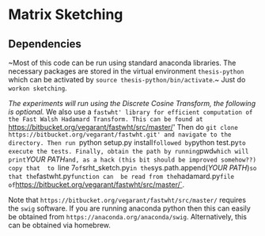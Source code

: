 # Matrix Sketching


## Dependencies
~Most of this code can be run using standard anaconda libraries.
The necessary packages are stored in the virtual environment `thesis-python` which 
can be activated by `source thesis-python/bin/activate`.~
Just do `workon sketching`.

*The experiments will run using the Discrete Cosine Transform, the following is optional.*
We also use a `fastwht' library for efficient computation of the Fast Walsh Hadamard Transform.
This can be found at `https://bitbucket.org/vegarant/fastwht/src/master/'
Then do `git clone https://bitbucket.org/vegarant/fastwht.git' and navigate to the directory.
Then run `python setup.py install` followed by `python test.py` to execute the tests.
Finally, obtain the path by running `pwd` which will print `*YOUR PATH*`and, as a hack (this bit should be improved somehow??) copy that 
to `line 7` of `srht_sketch.py` in the `sys.path.append(*YOUR PATH*)` so that the `fastwht.py` function can 
be read from the `hadamard.py` file of `https://bitbucket.org/vegarant/fastwht/src/master/`.

Note that `https://bitbucket.org/vegarant/fastwht/src/master/` requires the `swig` software.
If you are running anaconda python then this can easily be obtained from 
`https://anaconda.org/anaconda/swig`.
Alternatively, this can be obtained via homebrew.